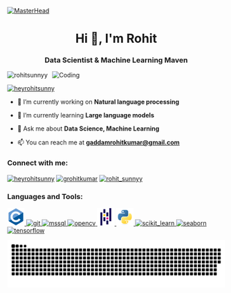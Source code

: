 [![MasterHead](https://media.licdn.com/dms/image/C4D12AQESj72-s5gEKg/article-cover_image-shrink_720_1280/0/1626753867110?e=2147483647&v=beta&t=JOALVxWjySgR37iCdRMhNGmpCyYYDXlPdWk212JXdII)](https://github.com/Rohitsunnyy)
<h1 align="center">Hi 👋, I'm Rohit</h1>
<h3 align="center">Data Scientist & Machine Learning Maven</h3>

<img align="right" alt="Coding" width="400" src="https://repository-images.githubusercontent.com/371885735/f8065700-c06f-11eb-9074-0445fca1c40e">

<p align="left"> <img src="https://komarev.com/ghpvc/?username=rohitsunnyy&label=Profile%20views&color=0e75b6&style=flat" alt="rohitsunnyy" /> </p>

<p align="left"> <a href="https://twitter.com/heyrohitsunny" target="blank"><img src="https://img.shields.io/twitter/follow/heyrohitsunny?logo=twitter&style=for-the-badge" alt="heyrohitsunny" /></a> </p>

- 🔭 I’m currently working on **Natural language processing**

- 🌱 I’m currently learning **Large language models**

- 💬 Ask me about **Data Science, Machine Learning**

- 📫 You can reach me at **gaddamrohitkumar@gmail.com**

<h3 align="left">Connect with me:</h3>
<p align="left">
<a href="https://twitter.com/heyrohitsunny" target="blank"><img align="center" src="https://raw.githubusercontent.com/rahuldkjain/github-profile-readme-generator/master/src/images/icons/Social/twitter.svg" alt="heyrohitsunny" height="30" width="40" /></a>
<a href="https://linkedin.com/in/grohitkumar" target="blank"><img align="center" src="https://raw.githubusercontent.com/rahuldkjain/github-profile-readme-generator/master/src/images/icons/Social/linked-in-alt.svg" alt="grohitkumar" height="30" width="40" /></a>
<a href="https://instagram.com/rohit_sunnyy" target="blank"><img align="center" src="https://raw.githubusercontent.com/rahuldkjain/github-profile-readme-generator/master/src/images/icons/Social/instagram.svg" alt="rohit_sunnyy" height="30" width="40" /></a>
</p>

<h3 align="left">Languages and Tools:</h3>
<p align="left"> <a href="https://www.cprogramming.com/" target="_blank" rel="noreferrer"> <img src="https://raw.githubusercontent.com/devicons/devicon/master/icons/c/c-original.svg" alt="c" width="40" height="40"/> </a> <a href="https://git-scm.com/" target="_blank" rel="noreferrer"> <img src="https://www.vectorlogo.zone/logos/git-scm/git-scm-icon.svg" alt="git" width="40" height="40"/> </a> <a href="https://www.microsoft.com/en-us/sql-server" target="_blank" rel="noreferrer"> <img src="https://www.svgrepo.com/show/303229/microsoft-sql-server-logo.svg" alt="mssql" width="40" height="40"/> </a> <a href="https://opencv.org/" target="_blank" rel="noreferrer"> <img src="https://www.vectorlogo.zone/logos/opencv/opencv-icon.svg" alt="opencv" width="40" height="40"/> </a> <a href="https://pandas.pydata.org/" target="_blank" rel="noreferrer"> <img src="https://raw.githubusercontent.com/devicons/devicon/2ae2a900d2f041da66e950e4d48052658d850630/icons/pandas/pandas-original.svg" alt="pandas" width="40" height="40"/> </a> <a href="https://www.python.org" target="_blank" rel="noreferrer"> <img src="https://raw.githubusercontent.com/devicons/devicon/master/icons/python/python-original.svg" alt="python" width="40" height="40"/> </a> <a href="https://scikit-learn.org/" target="_blank" rel="noreferrer"> <img src="https://upload.wikimedia.org/wikipedia/commons/0/05/Scikit_learn_logo_small.svg" alt="scikit_learn" width="40" height="40"/> </a> <a href="https://seaborn.pydata.org/" target="_blank" rel="noreferrer"> <img src="https://seaborn.pydata.org/_images/logo-mark-lightbg.svg" alt="seaborn" width="40" height="40"/> </a> <a href="https://www.tensorflow.org" target="_blank" rel="noreferrer"> <img src="https://www.vectorlogo.zone/logos/tensorflow/tensorflow-icon.svg" alt="tensorflow" width="40" height="40"/> </a> </p>

<picture>
  <source media="(prefers-color-scheme: dark)" srcset="[github-snake-dark.svg](https://raw.githubusercontent.com/yuvenalmash/yuvenalmash/output/github-contribution-grid-snake-dark.svg)">
  <source media="(prefers-color-scheme: light)" srcset="[github-snake.svg](https://raw.githubusercontent.com/yuvenalmash/yuvenalmash/output/github-contribution-grid-snake.svg)">
  <img src="https://raw.githubusercontent.com/yuvenalmash/yuvenalmash/output/github-contribution-grid-snake.svg" alt="GitHub Snake">
</picture>
